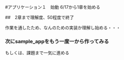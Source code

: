 #アプリケーション１　始動
6/17から1章を始める

##　2章まで理解度、50程度で終了

作業を通したため、なんのための実装か理解し始める・・・

### 次にsample_appをもう一度一から作ってみる
もしくは、課題まで一気に進める